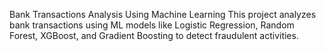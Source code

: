 Bank Transactions Analysis Using Machine Learning
This project analyzes bank transactions using ML models like Logistic Regression, Random Forest, XGBoost, and Gradient Boosting to detect fraudulent activities.
